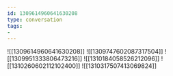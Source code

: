```yaml
---
id: 1309614960641630208
type: conversation
tags:
- 
---
```

![[1309614960641630208]]
![[1309747602087317504]]
![[1309951333806473216]]
![[1310184058526212096]]
![[1310260602112102400]]
![[1310317507413069824]]

